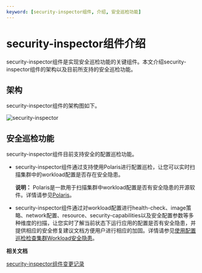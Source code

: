 ```yaml
---
keyword: [security-inspector组件, 介绍, 安全巡检功能]
---
```


# security-inspector组件介绍

security-inspector组件是实现安全巡检功能的关键组件。本文介绍security-inspector组件的架构以及目前所支持的安全巡检功能。

## 架构

security-inspector组件的架构图如下。

![security-inspector](https://static-aliyun-doc.oss-accelerate.aliyuncs.com/assets/img/zh-CN/2814805061/p129654.png)

## 安全巡检功能

security-inspector组件目前支持安全的配置巡检功能。

-   security-inspector组件通过支持使用Polaris进行配置巡检，让您可以实时扫描集群中的workload配置是否存在安全隐患。

    **说明：** Polaris是一款用于扫描集群中workload配置是否有安全隐患的开源软件。详情请参见[Polaris](https://github.com/FairwindsOps/polaris)。

-   security-inspector组件通过对workload配置进行health-check、image策略、network配置、resource、security-capabilities以及安全配置参数等多种维度的扫描，让您实时了解当前状态下运行应用的配置是否有安全隐患，并提供相应的安全修复建议文档方便用户进行相应的加固。详情请参见[使用配置巡检检查集群Workload安全隐患](/intl.zh-CN/Kubernetes集群用户指南/安全/容器应用安全/使用配置巡检检查集群Workload安全隐患.md)。

**相关文档**  


[security-inspector组件变更记录](/intl.zh-CN/产品发布记录/组件介绍与变更记录/安全/security-inspector/security-inspector组件变更记录.md)

